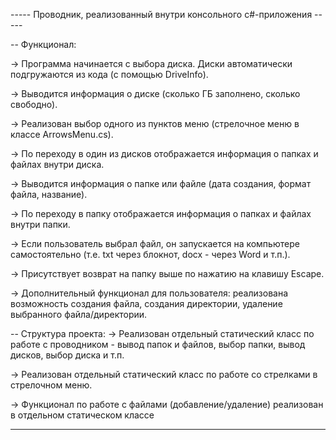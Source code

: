 ----- Проводник, реализованный внутри консольного с#-приложения -----

-- Функционал:

-> Программа начинается с выбора диска. Диски автоматически подгружаются из кода (с помощью DriveInfo).

-> Выводится информация о диске (сколько ГБ заполнено, сколько свободно).

-> Реализован выбор одного из пунктов меню (стрелочное меню в классе ArrowsMenu.cs).

-> По переходу в один из дисков отображается информация о папках и файлах внутри диска.

-> Выводится информация о папке или файле (дата создания, формат файла, название).

-> По переходу в папку отображается информация о папках и файлах внутри папки.

-> Если пользователь выбрал файл, он запускается на компьютере самостоятельно (т.е. txt через блокнот, docx - через Word и т.п.).

-> Присутствует возврат на папку выше по нажатию на клавишу Escape.

-> Дополнительный функционал для пользователя: реализована возможность создания файла, создания директории, удаление выбранного файла/директории.


-- Структура проекта:
-> Реализован отдельный статический класс по работе с проводником - вывод папок и файлов, выбор папки, вывод дисков, выбор диска и т.п.

-> Реализован отдельный статический класс по работе со стрелками в стрелочном меню.

-> Функционал по работе с файлами (добавление/удаление) реализован в отдельном статическом классе

----------------------------------------------------------------------
